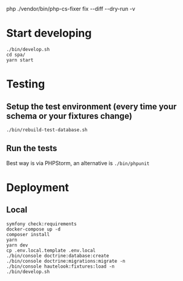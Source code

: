php ./vendor/bin/php-cs-fixer fix --diff --dry-run -v



# Start developing
```console
./bin/develop.sh
cd spa/
yarn start
```

# Testing
## Setup the test environment (every time your schema or your fixtures change)
```
./bin/rebuild-test-database.sh
```

## Run the tests
Best way is via PHPStorm, an alternative is `./bin/phpunit`

# Deployment
## Local
```
symfony check:requirements
docker-compose up -d
composer install
yarn
yarn dev
cp .env.local.template .env.local
./bin/console doctrine:database:create
./bin/console doctrine:migrations:migrate -n
./bin/console hautelook:fixtures:load -n
./bin/develop.sh
```

